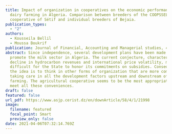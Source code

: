 ```yaml
---
title: Impact of organization in cooperatives on the economic performance of
  dairy farming in Algeria. Comparison between breeders of the COOPSSEL
  cooperative of Sétif and individual breeders of Bejaia.
publication_types:
  - "2"
authors:
  - Kousseila Bellil
  - Moussa Boukrif
publication: Journal of Financial, Accounting and Managerial studies, 4(1), 55-69.
abstract: Since independence, several development plans have been made to
  promote the milk sector in Algeria. The current conjecture, characterized by a
  decline in hydrocarbon revenues and international price volatility, makes it
  difficult for the State to honor its commitments on subsidies. Consequently,
  the idea is to think in other forms of organization that are more competitive,
  taking care in all the development factors upstream and downstream of dairy
  farming. The agricultural cooperative seems to be the most appropriate form to
  meet all these conveniences.
draft: false
featured: false
url_pdf: https://www.asjp.cerist.dz/en/downArticle/58/4/1/21998
image:
  filename: featured
  focal_point: Smart
  preview_only: false
date: 2021-04-06T07:32:14.769Z
---
```

